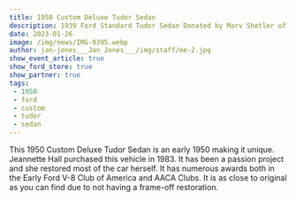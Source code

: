 ```yaml
---
title: 1950 Custom Deluxe Tudor Sedan
description: 1939 Ford Standard Tudor Sedan Donated by Marv Shetler of Oregon
date: 2023-01-26
image: /img/news/IMG-0395.webp
author: jan-jones___Jan Jones___/img/staff/me-2.jpg
show_event_article: true
show_ford_store: true
show_partner: true
tags: 
 - 1950 
 - ford 
 - custom
 - tudor 
 - sedan
---
```


This 1950 Custom Deluxe Tudor Sedan is an early 1950 making it unique. Jeannette Hall purchased this vehicle in 1983. It has been a passion project and she restored most of the car herself. It has numerous awards both in the Early Ford V-8 Club of America and AACA Clubs. It is as close to original as you can find due to not having a frame-off restoration.

